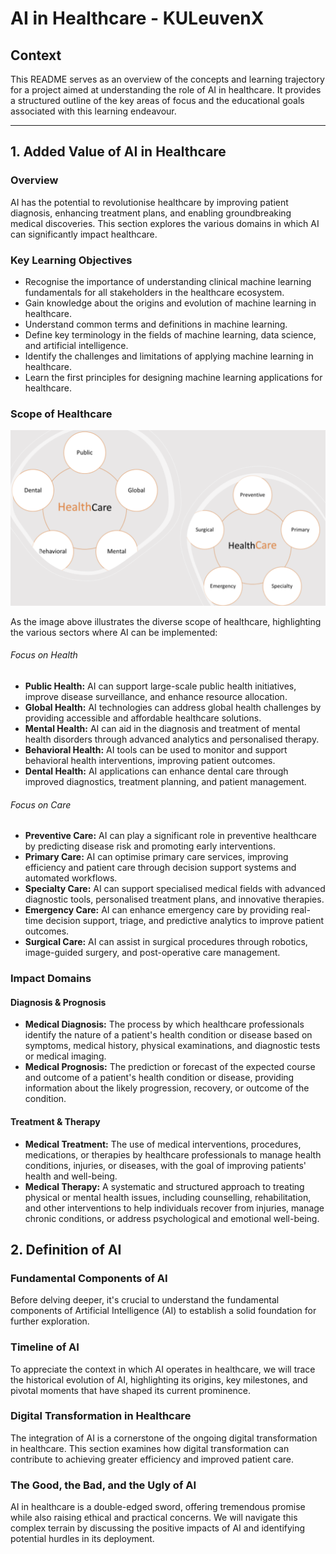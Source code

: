 # AI in Healthcare - KULeuvenX

## Context
This README serves as an overview of the concepts and learning trajectory for a project aimed at understanding the role of AI in healthcare. It provides a structured outline of the key areas of focus and the educational goals associated with this learning endeavour.

---


## 1. Added Value of AI in Healthcare

### Overview
AI has the potential to revolutionise healthcare by improving patient diagnosis, enhancing treatment plans, and enabling groundbreaking medical discoveries. This section explores the various domains in which AI can significantly impact healthcare.

### Key Learning Objectives
- Recognise the importance of understanding clinical machine learning fundamentals for all stakeholders in the healthcare ecosystem.
- Gain knowledge about the origins and evolution of machine learning in healthcare.
- Understand common terms and definitions in machine learning.
- Define key terminology in the fields of machine learning, data science, and artificial intelligence.
- Identify the challenges and limitations of applying machine learning in healthcare.
- Learn the first principles for designing machine learning applications for healthcare.

### Scope of Healthcare
![Scope of Healthcare](/01_added-value-AI-in-healthcare/01_scope-of-healthcare/slide_scope-of-healthcare.png)


As the image above illustrates the diverse scope of healthcare, highlighting the various sectors where AI can be implemented:

###### Focus on Health
- **Public Health:** AI can support large-scale public health initiatives, improve disease surveillance, and enhance resource allocation.
- **Global Health:** AI technologies can address global health challenges by providing accessible and affordable healthcare solutions.
- **Mental Health:** AI can aid in the diagnosis and treatment of mental health disorders through advanced analytics and personalised therapy.
- **Behavioral Health:** AI tools can be used to monitor and support behavioral health interventions, improving patient outcomes.
- **Dental Health:** AI applications can enhance dental care through improved diagnostics, treatment planning, and patient management.

###### Focus on Care
- **Preventive Care:** AI can play a significant role in preventive healthcare by predicting disease risk and promoting early interventions.
- **Primary Care:** AI can optimise primary care services, improving efficiency and patient care through decision support systems and automated workflows.
- **Specialty Care:** AI can support specialised medical fields with advanced diagnostic tools, personalised treatment plans, and innovative therapies.
- **Emergency Care:** AI can enhance emergency care by providing real-time decision support, triage, and predictive analytics to improve patient outcomes.
- **Surgical Care:** AI can assist in surgical procedures through robotics, image-guided surgery, and post-operative care management.



### Impact Domains

#### Diagnosis & Prognosis
- **Medical Diagnosis:** The process by which healthcare professionals identify the nature of a patient's health condition or disease based on symptoms, medical history, physical examinations, and diagnostic tests or medical imaging.
- **Medical Prognosis:** The prediction or forecast of the expected course and outcome of a patient's health condition or disease, providing information about the likely progression, recovery, or outcome of the condition.

#### Treatment & Therapy
- **Medical Treatment:** The use of medical interventions, procedures, medications, or therapies by healthcare professionals to manage health conditions, injuries, or diseases, with the goal of improving patients' health and well-being.
- **Medical Therapy:** A systematic and structured approach to treating physical or mental health issues, including counselling, rehabilitation, and other interventions to help individuals recover from injuries, manage chronic conditions, or address psychological and emotional well-being.



## 2. Definition of AI

### Fundamental Components of AI
Before delving deeper, it's crucial to understand the fundamental components of Artificial Intelligence (AI) to establish a solid foundation for further exploration.

### Timeline of AI
To appreciate the context in which AI operates in healthcare, we will trace the historical evolution of AI, highlighting its origins, key milestones, and pivotal moments that have shaped its current prominence.

### Digital Transformation in Healthcare
The integration of AI is a cornerstone of the ongoing digital transformation in healthcare. This section examines how digital transformation can contribute to achieving greater efficiency and improved patient care.

### The Good, the Bad, and the Ugly of AI
AI in healthcare is a double-edged sword, offering tremendous promise while also raising ethical and practical concerns. We will navigate this complex terrain by discussing the positive impacts of AI and identifying potential hurdles in its deployment.
